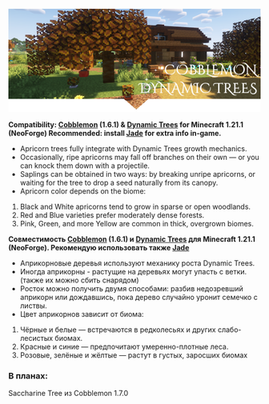 ![Logo](./header.png)

**Compatibility: [Cobblemon](https://cobblemon.com/en) (1.6.1) & [Dynamic Trees](https://modrinth.com/mod/dynamictrees) for Minecraft 1.21.1 (NeoForge)
Recommended: install [Jade](https://modrinth.com/mod/jade) for extra info in-game.**

* Apricorn trees fully integrate with Dynamic Trees growth mechanics.
* Occasionally, ripe apricorns may fall off branches on their own — or you can knock them down with a projectile.
* Saplings can be obtained in two ways: by breaking unripe apricorns, or waiting for the tree to drop a seed naturally from its canopy.
* Apricorn color depends on the biome:

1. Black and White apricorns tend to grow in sparse or open woodlands.
2. Red and Blue varieties prefer moderately dense forests.
3. Pink, Green, and more Yellow are common in thick, overgrown biomes.


**Совместимость [Cobblemon](https://cobblemon.com/en) (1.6.1) и [Dynamic Trees](https://modrinth.com/mod/dynamictrees) для Minecraft 1.21.1 (NeoForge). Рекомендую использовать также [Jade](https://modrinth.com/mod/jade)**

* Априкорновые деревья используют механику роста Dynamic Trees.
* Иногда априкорны - растущие на деревьях могут упасть с ветки. (также их можно сбить снарядом)
* Росток можно получить двумя способами: разбив недозревший априкорн или дождавшись, пока дерево случайно уронит семечко с листвы.
* Цвет априкорнов зависит от биома:

1. Чёрные и белые — встречаются в редколесьях и других слабо-лесистых биомах.
2. Красные и синие — предпочитают умеренно-плотные леса.
3. Розовые, зелёные и жёлтые — растут в густых, заросших биомах

### В планах:
Saccharine Tree из Cobblemon 1.7.0
